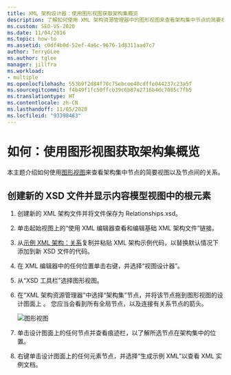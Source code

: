 ```yaml
---
title: XML 架构设计器：使用图形视图获取架构集概览
description: 了解如何使用 XML 架构资源管理器中的图形视图来查看架构集中节点的简要视图以及节点间的关系。
ms.custom: SEO-VS-2020
ms.date: 11/04/2016
ms.topic: how-to
ms.assetid: c0df4b0d-52ef-4a6c-9676-1d8311aad7c7
author: TerryGLee
ms.author: tglee
manager: jillfra
ms.workload:
- multiple
ms.openlocfilehash: 553b9f2d84f70c75ebcee40cdffe044237c23a5f
ms.sourcegitcommit: f4b49f1fc50ffcb39c6b87e2716b4dc7085c7fb5
ms.translationtype: HT
ms.contentlocale: zh-CN
ms.lasthandoff: 11/05/2020
ms.locfileid: "93398483"
---
```

# <a name="how-to-get-an-overview-of-a-schema-set-using-the-graph-view"></a>如何：使用图形视图获取架构集概览

本主题介绍如何使用[图形视图](../xml-tools/graph-view.md)来查看架构集中节点的简要视图以及节点间的关系。

## <a name="to-create-a-new-xsd-file-and-display-the-root-element-in-the-content-model-view"></a>创建新的 XSD 文件并显示内容模型视图中的根元素

1. 创建新的 XML 架构文件并将文件保存为 Relationships.xsd。

2. 单击起始视图上的“使用 XML 编辑器查看和编辑基础 XML 架构文件”链接。

3. 从[示例 XML 架构：关系](../xml-tools/sample-xsd-file-relationships.md)复制并粘贴 XML 架构示例代码，以替换默认情况下添加到新 XSD 文件的代码。

4. 在 XML 编辑器中的任何位置单击右键，并选择“视图设计器”。

5. 从“XSD 工具栏”选择图形视图。

6. 在“XML 架构资源管理器”中选择“架构集”节点，并将该节点拖到图形视图的设计图面上 。 您应当会看到所有全局节点，以及连接有关系节点的箭头。

     ![图形视图](../xml-tools/media/relationshipingraphview.gif)

7. 单击设计图面上的任何节点并查看痕迹栏，以了解所选节点在架构集中的位置。

8. 右键单击设计图面上的任何元素节点，并选择“生成示例 XML”以查看 XML 实例文档。
